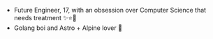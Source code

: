 - Future Engineer, 17, with an obsession over Computer Science that needs treatment ✨⭐️💫
- Golang boi and Astro + Alpine lover 🫶
